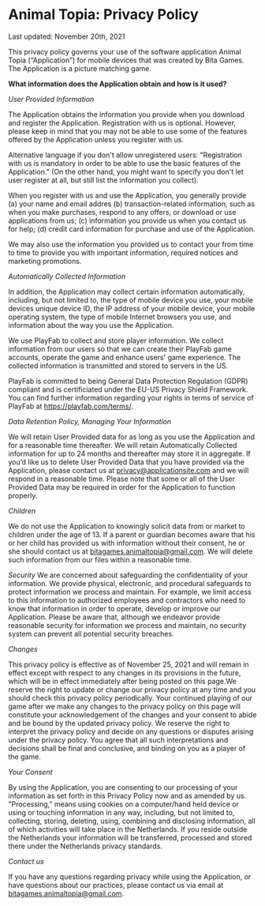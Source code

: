 # Animal Topia: Privacy Policy
Last updated: November 20th, 2021

This privacy policy governs your use of the software application Animal Topia (“Application”) for mobile devices that was created by Bita Games. The Application is a picture matching game.
 
**What information does the Application obtain and how is it used?**

_User Provided Information_

The Application obtains the information you provide when you download and register the Application. Registration with us is optional. However, please keep in mind that you may not be able to use some of the features offered by the Application unless you register with us.

Alternative language if you don't allow unregistered users: "Registration with us is mandatory in order to be able to use the basic features of the Application." (On the other hand, you might want to specify you don't let user register at all, but still list the information you collect).

When you register with us and use the Application, you generally provide (a) your name and email addres (b) transaction-related information, such as when you make purchases, respond to any offers, or download or use applications from us; (c) information you provide us when you contact us for help; (d) credit card information for purchase and use of the Application.

We may also use the information you provided us to contact your from time to time to provide you with important information, required notices and marketing promotions.

_Automatically Collected Information_

In addition, the Application may collect certain information automatically, including, but not limited to, the type of mobile device you use, your mobile devices unique device ID, the IP address of your mobile device, your mobile operating system, the type of mobile Internet browsers you use, and information about the way you use the Application. 

We use PlayFab to collect and store player information. We collect information from our users so that we can create their PlayFab game accounts, operate the game and enhance users' game experience. The collected information is transmitted and stored to servers in the US.

PlayFab is committed to being General Data Protection Regulation (GDPR) compliant and is certificiated under the EU-US Privacy Shield Framework. You can find further information regarding your rights in terms of service of PlayFab at https://playfab.com/terms/.

_Data Retention Policy, Managing Your Information_

We will retain User Provided data for as long as you use the Application and for a reasonable time thereafter. We will retain Automatically Collected information for up to 24 months and thereafter may store it in aggregate. If you’d like us to delete User Provided Data that you have provided via the Application, please contact us at privacy@applicationsite.com and we will respond in a reasonable time. Please note that some or all of the User Provided Data may be required in order for the Application to function properly. 

_Children_

We do not use the Application to knowingly solicit data from or market to children under the age of 13. If a parent or guardian becomes aware that his or her child has provided us with information without their consent, he or she should contact us at bitagames.animaltopia@gmail.com. We will delete such information from our files within a reasonable time.

_Security_
We are concerned about safeguarding the confidentiality of your information. We provide physical, electronic, and procedural safeguards to protect information we process and maintain. For example, we limit access to this information to authorized employees and contractors who need to know that information in order to operate, develop or improve our Application. Please be aware that, although we endeavor provide reasonable security for information we process and maintain, no security system can prevent all potential security breaches.

_Changes_

This privacy policy is effective as of November 25, 2021 and will remain in effect except with respect to any changes in its provisions in the future, which will be in effect immediately after being posted on this page.We reserve the right to update or change our privacy policy at any time and you should check this privacy policy periodically. Your continued playing of our game after we make any changes to the privacy policy on this page will constitute your acknowledgement of the changes and your consent to abide and be bound by the updated privacy policy. We reserve the right to interpret the privacy policy and decide on any questions or disputes arising under the privacy policy. You agree that all such interpretations and decisions shall be final and conclusive, and binding on you as a player of the game.

_Your Consent_

By using the Application, you are consenting to our processing of your information as set forth in this Privacy Policy now and as amended by us. "Processing,” means using cookies on a computer/hand held device or using or touching information in any way, including, but not limited to, collecting, storing, deleting, using, combining and disclosing information, all of which activities will take place in the Netherlands. If you reside outside the Netherlands your information will be transferred, processed and stored there under the Netherlands privacy standards. 

_Contact us_

If you have any questions regarding privacy while using the Application, or have questions about our practices, please contact us via email at bitagames.animaltopia@gmail.com.
